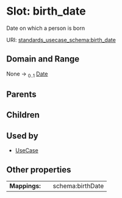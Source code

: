 
# Slot: birth_date


Date on which a person is born

URI: [standards_usecase_schema:birth_date](https://w3id.org/bridge2ai/standards-usecase-schema/birth_date)


## Domain and Range

None &#8594;  <sub>0..1</sub> [Date](types/Date.md)

## Parents


## Children


## Used by

 * [UseCase](UseCase.md)

## Other properties

|  |  |  |
| --- | --- | --- |
| **Mappings:** | | schema:birthDate |

